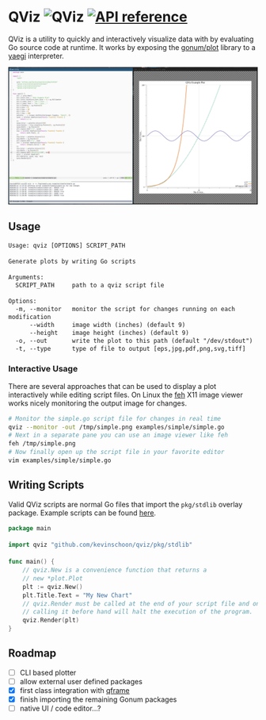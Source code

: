 # QViz ![QViz](https://github.com/kevinschoon/qviz/workflows/QViz/badge.svg) [![API reference](https://img.shields.io/badge/godoc-reference-5272B4)](https://pkg.go.dev/github.com/kevinschoon/qviz?tab=doc)

QViz is a utility to quickly and interactively visualize data with by evaluating Go source code at runtime. It works by exposing the [gonum/plot](https://github.com/gonum/plot/) library to a [yaegi](https://github.com/containous/yaegi/) interpreter.

![ss](static/ss.png)

## Usage

```text
Usage: qviz [OPTIONS] SCRIPT_PATH

Generate plots by writing Go scripts

Arguments:
  SCRIPT_PATH     path to a qviz script file

Options:
  -m, --monitor   monitor the script for changes running on each modification
      --width     image width (inches) (default 9)
      --height    image height (inches) (default 9)
  -o, --out       write the plot to this path (default "/dev/stdout")
  -t, --type      type of file to output [eps,jpg,pdf,png,svg,tiff]
```

### Interactive Usage
There are several approaches that can be used to display a plot interactively while editing script files. On Linux
the [feh](https://feh.finalrewind.org/) X11 image viewer works nicely monitoring the output image for changes.
```bash
# Monitor the simple.go script file for changes in real time
qviz --monitor -out /tmp/simple.png examples/simple/simple.go
# Next in a separate pane you can use an image viewer like feh
feh /tmp/simple.png
# Now finally open up the script file in your favorite editor
vim examples/simple/simple.go
```

## Writing Scripts

Valid QViz scripts are normal Go files that import the `pkg/stdlib` overlay package. 
Example scripts can be found [here](/examples).

```go
package main

import qviz "github.com/kevinschoon/qviz/pkg/stdlib"

func main() {
    // qviz.New is a convenience function that returns a
    // new *plot.Plot 
    plt := qviz.New()
    plt.Title.Text = "My New Chart"
    // qviz.Render must be called at the end of your script file and only once,
    // calling it before hand will halt the execution of the program.
    qviz.Render(plt)
}
```

## Roadmap

- [ ] CLI based plotter
- [ ] allow external user defined packages
- [x] first class integration with [qframe](https://github.com/tobgu/qframe)
- [x] finish importing the remaining Gonum packages
- [ ] native UI / code editor...?
